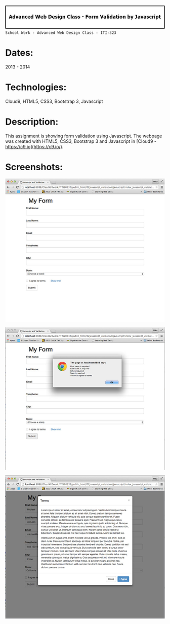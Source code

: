 ![Title](github/github_title_iti323_javascriptform.gif)  
`School Work - Advanced Web Design Class - ITI-323`  

# Dates:  
2013 - 2014  
# Technologies:  
Cloud9, HTML5, CSS3, Bootstrap 3, Javascript  
# Description:  
This assignment is showing form validation using Javascript.  The webpage was created with HTML5, CSS3, Bootstrap 3 and Javascript in [Cloud9 - https://c9.io](https://c9.io/).  
# Screenshots:
![Screenshot](github/github_screenshot_iti323_javascriptform1.jpg)  

![Screenshot](github/github_screenshot_iti323_javascriptform2.jpg)  

![Screenshot](github/github_screenshot_iti323_javascriptform3.jpg)  
